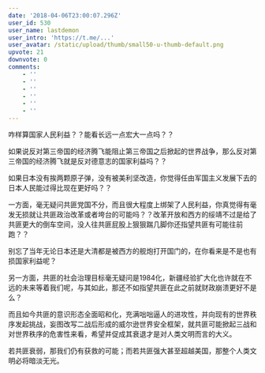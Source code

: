 ```yaml
---
date: '2018-04-06T23:00:07.296Z'
user_id: 530
user_name: lastdemon
user_intro: 'https://t.me/...'
user_avatar: /static/upload/thumb/small50-u-thumb-default.png
upvote: 21
downvote: 0
comments:
    - ''
    - ''
    - ''
    - ''
    - ''
    - ''
---
```


咋样算国家人民利益？？能看长远一点宏大一点吗？？

如果说反对第三帝国的经济腾飞能阻止第三帝国之后掀起的世界战争，那么反对第三帝国的经济腾飞就是反对德意志的国家利益吗？？

如果日本没有挨两颗原子弹，没有被美利坚改造，你觉得任由军国主义发展下去的日本人民能过得比现在更好吗？？

一方面，毫无疑问共匪党国不分，而且很大程度上绑架了人民利益，你真觉得有毫发无损就让共匪政治改革或者垮台的可能吗？？改革开放和西方的绥靖不过是给了共匪更大的倒车空间，没人往共匪屁股上狠狠踹几脚你还指望共匪有可能往前跑？？

别忘了当年无论日本还是大清都是被西方的舰炮打开国门的，在你看来是不是也有损国家利益呢？

另一方面，共匪的社会治理目标毫无疑问是1984化，新疆经验扩大化也许就在不远的未来等着我们呢，与其如此，那还不如指望共匪在此之前就财政崩溃更好不是么？

而且如今共匪的意识形态全面昭和化，充满咄咄逼人的进攻性，并向现有的世界秩序发起挑战，妄图改写二战后形成的威尔逊世界安全框架，就共匪可能掀起三战和对世界秩序的危害性来看，希望并促成其衰退才是对人类文明而言的大义。

若共匪衰弱，那我们仍有获救的可能；而若共匪强大甚至超越美国，那整个人类文明必将暗淡无光。
